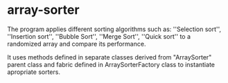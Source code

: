 # array-sorter

The program applies different sorting algorithms such as: ''Selection sort'', ''Insertion sort'', ''Bubble Sort'', ''Merge Sort'', ''Quick sort'' to a randomized array and compare its performance.

It uses methods defined in separate classes derived from "ArraySorter" parent class
and fabric defined in ArraySorterFactory class to instantiate apropriate sorters.